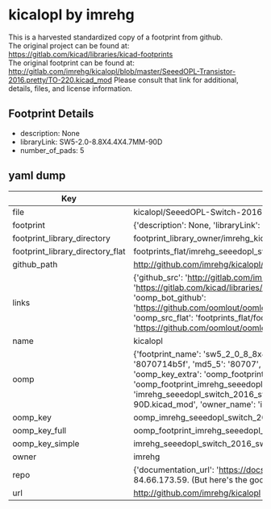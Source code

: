 # kicalopl by imrehg  
This is a harvested standardized copy of a footprint from github.  
The original project can be found at:  
https://gitlab.com/kicad/libraries/kicad-footprints  
The original footprint can be found at:
http://gitlab.com/imrehg/kicalopl/blob/master/SeeedOPL-Transistor-2016.pretty/TO-220.kicad_mod
Please consult that link for additional, details, files, and license information.  
## Footprint Details
* description: None  
* libraryLink: SW5-2.0-8.8X4.4X4.7MM-90D  
* number_of_pads: 5  
## yaml dump  
| Key | Value |  
| --- | --- |  
| file | kicalopl/SeeedOPL-Switch-2016.pretty/SW5-2.0-8.8X4.4X4.7MM-90D.kicad_mod |  
| footprint | {'description': None, 'libraryLink': 'SW5-2.0-8.8X4.4X4.7MM-90D', 'number_of_pads': 5} |  
| footprint_library_directory | footprint_library_owner/imrehg_kicalopl |  
| footprint_library_directory_flat | footprints_flat/imrehg_seeedopl_switch_2016_sw5_2_0_8_8x4_4x4_7mm_90d/working |  
| github_path | http://github.com/imrehg/kicalopl/blob/master/SeeedOPL-Switch-2016.pretty/SW5-2.0-8.8X4.4X4.7MM-90D.kicad_mod |  
| links | {'github_src': 'http://gitlab.com/imrehg/kicalopl/blob/master/SeeedOPL-Transistor-2016.pretty/TO-220.kicad_mod', 'github_src_repo': 'https://gitlab.com/kicad/libraries/kicad-footprints', 'oomp_bot': 'footprints/imrehg_seeedopl_switch_2016_sw5_2_0_8_8x4_4x4_7mm_90d/working', 'oomp_bot_github': 'https://github.com/oomlout/oomlout_oomp_footprint_bot/tree/main/footprints/imrehg_seeedopl_switch_2016_sw5_2_0_8_8x4_4x4_7mm_90d/working', 'oomp_src_flat': 'footprints_flat/footprints_flat/imrehg_seeedopl_switch_2016_sw5_2_0_8_8x4_4x4_7mm_90d/working', 'oomp_src_flat_github': 'https://github.com/oomlout/oomlout_oomp_footprint_src/tree/main/footprints_flat/imrehg_seeedopl_switch_2016_sw5_2_0_8_8x4_4x4_7mm_90d/working'} |  
| name | kicalopl |  
| oomp | {'footprint_name': 'sw5_2_0_8_8x4_4x4_7mm_90d', 'library_name': 'seeedopl_switch_2016', 'md5': '8070714b5f0ebc0b9945b33cbaa36530', 'md5_10': '8070714b5f', 'md5_5': '80707', 'md5_6': '807071', 'oomp_key': 'oomp_imrehg_seeedopl_switch_2016_sw5_2_0_8_8x4_4x4_7mm_90d', 'oomp_key_extra': 'oomp_footprint_imrehg_seeedopl_switch_2016_sw5_2_0_8_8x4_4x4_7mm_90d', 'oomp_key_full': 'oomp_footprint_imrehg_seeedopl_switch_2016_sw5_2_0_8_8x4_4x4_7mm_90d_807071', 'oomp_key_simple': 'imrehg_seeedopl_switch_2016_sw5_2_0_8_8x4_4x4_7mm_90d', 'original_filename': 'kicalopl/SeeedOPL-Switch-2016.pretty/SW5-2.0-8.8X4.4X4.7MM-90D.kicad_mod', 'owner_name': 'imrehg'} |  
| oomp_key | oomp_imrehg_seeedopl_switch_2016_sw5_2_0_8_8x4_4x4_7mm_90d |  
| oomp_key_full | oomp_footprint_imrehg_seeedopl_switch_2016_sw5_2_0_8_8x4_4x4_7mm_90d |  
| oomp_key_simple | imrehg_seeedopl_switch_2016_sw5_2_0_8_8x4_4x4_7mm_90d |  
| owner | imrehg |  
| repo | {'documentation_url': 'https://docs.github.com/rest/overview/resources-in-the-rest-api#rate-limiting', 'message': "API rate limit exceeded for 84.66.173.59. (But here's the good news: Authenticated requests get a higher rate limit. Check out the documentation for more details.)"} |  
| url | http://github.com/imrehg/kicalopl |  

